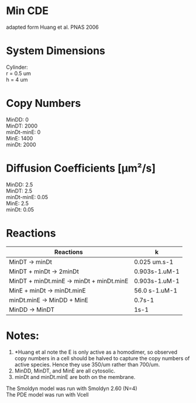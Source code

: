 # Min CDE  
adapted form Huang et al. PNAS 2006  

# System Dimensions  
Cylinder:  
r = 0.5 um  
h = 4 um  

# Copy Numbers  
MinDD: 0  
MinDT: 2000  
minDt-minE: 0  
MinE: 1400  
minDt: 2000  

# Diffusion Coefficients [µm²/s]  
MinDD: 2.5  
MinDT: 2.5  
minDt-minE: 0.05  
MinE: 2.5  
minDt: 0.05  

# Reactions  
| Reactions | k | 
| --- | --- |
| MinDT -> minDt | 0.025 um.s-1 |  
| MinDT + minDt -> 2minDt | 0.903s-1.uM-1 |  
| MinDT + minDt.minE -> minDt + minDt.minE | 0.903s-1.uM-1 |  
| MinE + minDt -> minDt.minE | 56.0 s-1.uM-1 |  
| minDt.minE -> MinDD + MinE | 0.7s-1 |  
| MinDD -> MinDT | 1s-1 |  

# Notes:
1. *Huang et al note the E is only active as a homodimer, so observed copy numbers in a cell should be halved to capture the copy numbers of active species. Hence they use 350/um rather than 700/um.  
2. MinDD, MinDT, and MinE are all cytosolic.  
3. minDt and minDt.minE are both on the membrane.  

The Smoldyn model was run with Smoldyn 2.60 (N=4)  
The PDE model was run with Vcell  